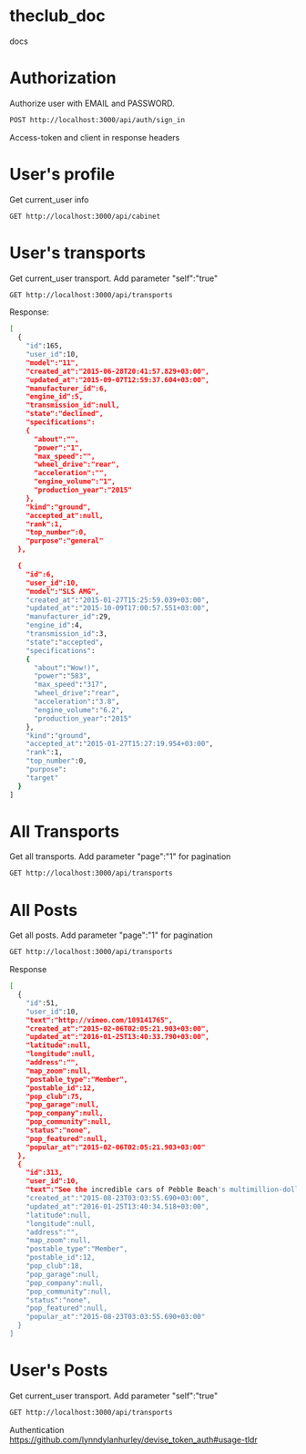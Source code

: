# theclub_doc
docs

# Authorization

Authorize user with EMAIL and PASSWORD.
~~~bash
POST http://localhost:3000/api/auth/sign_in
~~~
Access-token and client in response headers

# User's profile
Get current_user info
~~~bash
GET http://localhost:3000/api/cabinet
~~~

# User's transports
Get current_user transport. Add parameter "self":"true" 
~~~bash
GET http://localhost:3000/api/transports
~~~

Response:
~~~bash
[
  {
    "id":165,
    "user_id":10,
    "model":"11",
    "created_at":"2015-06-28T20:41:57.829+03:00",
    "updated_at":"2015-09-07T12:59:37.604+03:00",
    "manufacturer_id":6,
    "engine_id":5,
    "transmission_id":null,
    "state":"declined",
    "specifications":
    {
      "about":"",
      "power":"1",
      "max_speed":"",
      "wheel_drive":"rear",
      "acceleration":"",
      "engine_volume":"1",
      "production_year":"2015"
    },
    "kind":"ground",
    "accepted_at":null,
    "rank":1,
    "top_number":0,
    "purpose":"general"
  },

  {
    "id":6,
    "user_id":10,
    "model":"SLS AMG",
    "created_at":"2015-01-27T15:25:59.039+03:00",
    "updated_at":"2015-10-09T17:00:57.551+03:00",
    "manufacturer_id":29,
    "engine_id":4,
    "transmission_id":3,
    "state":"accepted",
    "specifications":
    {
      "about":"Wow!)",
      "power":"583",
      "max_speed":"317",
      "wheel_drive":"rear",
      "acceleration":"3.8",
      "engine_volume":"6.2",
      "production_year":"2015"
    },
    "kind":"ground",
    "accepted_at":"2015-01-27T15:27:19.954+03:00",
    "rank":1,
    "top_number":0,
    "purpose":
    "target"
  }
]
~~~

# All Transports
Get all transports. Add parameter "page":"1" for pagination 
~~~bash
GET http://localhost:3000/api/transports
~~~

# All Posts
Get all posts. Add parameter "page":"1" for pagination 
~~~bash
GET http://localhost:3000/api/transports
~~~

Response
~~~bash
[
  {
    "id":51,
    "user_id":10,
    "text":"http://vimeo.com/109141765",
    "created_at":"2015-02-06T02:05:21.903+03:00",
    "updated_at":"2016-01-25T13:40:33.790+03:00",
    "latitude":null,
    "longitude":null,
    "address":"",
    "map_zoom":null,
    "postable_type":"Member",
    "postable_id":12,
    "pop_club":75,
    "pop_garage":null,
    "pop_company":null,
    "pop_community":null,
    "status":"none",
    "pop_featured":null,
    "popular_at":"2015-02-06T02:05:21.903+03:00"
  },
  {
    "id":313,
    "user_id":10,
    "text":"See the incredible cars of Pebble Beach's multimillion-dollar ......",
    "created_at":"2015-08-23T03:03:55.690+03:00",
    "updated_at":"2016-01-25T13:40:34.518+03:00",
    "latitude":null,
    "longitude":null,
    "address":"",
    "map_zoom":null,
    "postable_type":"Member",
    "postable_id":12,
    "pop_club":18,
    "pop_garage":null,
    "pop_company":null,
    "pop_community":null,
    "status":"none",
    "pop_featured":null,
    "popular_at":"2015-08-23T03:03:55.690+03:00"
  }
]
~~~

# User's Posts
Get current_user transport. Add parameter "self":"true" 
~~~bash
GET http://localhost:3000/api/transports
~~~

Authentication https://github.com/lynndylanhurley/devise_token_auth#usage-tldr


```
